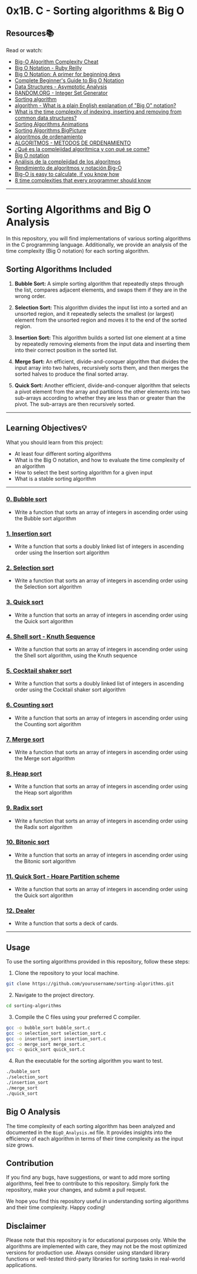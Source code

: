 # 0x1B. C - Sorting algorithms & Big O

## Resources:books:
Read or watch:
* [Big-O Algorithm Complexity Cheat](https://www.bigocheatsheet.com/)
* [Big O Notation - Ruby Reilly](https://medium.com/@rubyclaroreilly/big-o-notation-f2c0d0e60888)
* [Big O Notation: A primer for beginning devs](https://www.educative.io/blog/a-big-o-primer-for-beginning-devs?aid=5082902844932096&utm_source=google&utm_medium=cpc&utm_campaign=blog-dynamic&gclid=EAIaIQobChMIlb2ol-H36QIVTwiICR38HQ-LEAAYASAAEgJjGPD_BwE%3E)
* [Complete Beginner's Guide to Big O Notation](https://www.youtube.com/watch?v=kS_gr2_-ws8)
* [Data Structures - Asymptotic Analysis](https://www.tutorialspoint.com/data_structures_algorithms/asymptotic_analysis.htm)
* [RANDOM.ORG - Integer Set Generator](https://www.random.org/integer-sets/)
* [Sorting algorithm](https://en.wikipedia.org/wiki/Sorting_algorithm#Classification)
* [algorithm - What is a plain English explanation of "Big O" notation?](https://stackoverflow.com/questions/487258/what-is-a-plain-english-explanation-of-big-o-notation)
* [What is the time complexity of indexing, inserting and removing from common data structures?](https://stackoverflow.com/questions/122799/what-is-the-time-complexity-of-indexing-inserting-and-removing-from-common-data)
* [Sorting Algorithms Animations](https://www.toptal.com/developers/sorting-algorithms)
* [Sorting Algorithms BigPicture](https://www.youtube.com/watch?v=RLuBLU_NgaA)
* [algoritmos de ordenamiento](https://www.youtube.com/results?search_query=algoritmos+de+ordenamiento)
* [ALGORITMOS - METODOS DE ORDENAMIENTO](https://www.youtube.com/watch?v=VJ_EUuURRg4)
* [¿Qué es la complejidad algorítmica y con qué se come?](https://medium.com/@joseguillermo_/qu%C3%A9-es-la-complejidad-algor%C3%ADtmica-y-con-qu%C3%A9-se-come-2638e7fd9e8c)
* [Big O notation](https://en.wikipedia.org/wiki/Big_O_notation)
* [Análisis de la complejidad de los algoritmos](https://www.cs.us.es/~jalonso/cursos/i1m/temas/tema-28.html)
* [Rendimiento de algoritmos y notación Big-O](https://www.campusmvp.es/recursos/post/Rendimiento-de-algoritmos-y-notacion-Big-O.aspx)
* [Big-O is easy to calculate, if you know how](https://justin.abrah.ms/computer-science/how-to-calculate-big-o.html)
* [8 time complexities that every programmer should know](https://adrianmejia.com/most-popular-algorithms-time-complexity-every-programmer-should-know-free-online-tutorial-course/#Binary-search)

---

# Sorting Algorithms and Big O Analysis

In this repository, you will find implementations of various sorting algorithms in the C programming language. Additionally, we provide an analysis of the time complexity (Big O notation) for each sorting algorithm.

## Sorting Algorithms Included

1. **Bubble Sort:** A simple sorting algorithm that repeatedly steps through the list, compares adjacent elements, and swaps them if they are in the wrong order.

2. **Selection Sort:** This algorithm divides the input list into a sorted and an unsorted region, and it repeatedly selects the smallest (or largest) element from the unsorted region and moves it to the end of the sorted region.

3. **Insertion Sort:** This algorithm builds a sorted list one element at a time by repeatedly removing elements from the input data and inserting them into their correct position in the sorted list.

4. **Merge Sort:** An efficient, divide-and-conquer algorithm that divides the input array into two halves, recursively sorts them, and then merges the sorted halves to produce the final sorted array.

5. **Quick Sort:** Another efficient, divide-and-conquer algorithm that selects a pivot element from the array and partitions the other elements into two sub-arrays according to whether they are less than or greater than the pivot. The sub-arrays are then recursively sorted.

---
## Learning Objectives:bulb:
What you should learn from this project:

* At least four different sorting algorithms
* What is the Big O notation, and how to evaluate the time complexity of an algorithm
* How to select the best sorting algorithm for a given input
* What is a stable sorting algorithm

---

### [0. Bubble sort](./0-bubble_sort.c)
* Write a function that sorts an array of integers in ascending order using the Bubble sort algorithm


### [1. Insertion sort](./1-insertion_sort_list.c)
* Write a function that sorts a doubly linked list of integers in ascending order using the Insertion sort algorithm


### [2. Selection sort](./2-selection_sort.c)
* Write a function that sorts an array of integers in ascending order using the Selection sort algorithm


### [3. Quick sort](./3-quick_sort.c)
* Write a function that sorts an array of integers in ascending order using the Quick sort algorithm


### [4. Shell sort - Knuth Sequence](./100-shell_sort.c)
* Write a function that sorts an array of integers in ascending order using the Shell sort algorithm, using the Knuth sequence


### [5. Cocktail shaker sort](./101-cocktail_sort_list.c)
* Write a function that sorts a doubly linked list of integers in ascending order using the Cocktail shaker sort algorithm


### [6. Counting sort](./102-counting_sort.c)
* Write a function that sorts an array of integers in ascending order using the Counting sort algorithm


### [7. Merge sort](./103-merge_sort.c)
* Write a function that sorts an array of integers in ascending order using the Merge sort algorithm


### [8. Heap sort ](./104-heap_sort.c)
* Write a function that sorts an array of integers in ascending order using the Heap sort algorithm


### [9. Radix sort](./105-radix_sort.c)
* Write a function that sorts an array of integers in ascending order using the Radix sort algorithm


### [10. Bitonic sort](./106-bitonic_sort.c)
* Write a function that sorts an array of integers in ascending order using the Bitonic sort algorithm


### [11. Quick Sort - Hoare Partition scheme](./107-quick_sort_hoare.c)
* Write a function that sorts an array of integers in ascending order using the Quick sort algorithm


### [12. Dealer](./1000-sort_deck.c)
* Write a function that sorts a deck of cards.

---

## Usage

To use the sorting algorithms provided in this repository, follow these steps:

1. Clone the repository to your local machine.

```bash
git clone https://github.com/yourusername/sorting-algorithms.git
```

2. Navigate to the project directory.

```bash
cd sorting-algorithms
```

3. Compile the C files using your preferred C compiler.

```bash
gcc -o bubble_sort bubble_sort.c
gcc -o selection_sort selection_sort.c
gcc -o insertion_sort insertion_sort.c
gcc -o merge_sort merge_sort.c
gcc -o quick_sort quick_sort.c
```

4. Run the executable for the sorting algorithm you want to test.

```bash
./bubble_sort
./selection_sort
./insertion_sort
./merge_sort
./quick_sort
```

## Big O Analysis

The time complexity of each sorting algorithm has been analyzed and documented in the `BigO_Analysis.md` file. It provides insights into the efficiency of each algorithm in terms of their time complexity as the input size grows.

## Contribution

If you find any bugs, have suggestions, or want to add more sorting algorithms, feel free to contribute to this repository. Simply fork the repository, make your changes, and submit a pull request.

We hope you find this repository useful in understanding sorting algorithms and their time complexity. Happy coding!

## Disclaimer

Please note that this repository is for educational purposes only. While the algorithms are implemented with care, they may not be the most optimized versions for production use. Always consider using standard library functions or well-tested third-party libraries for sorting tasks in real-world applications.
